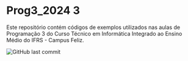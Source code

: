 # Prog3_2024 3

Este repositório contém códigos de exemplos utilizados nas aulas de Programação 3 do Curso Técnico em Informática Integrado ao Ensino Médio do IFRS - Campus Feliz.

![GitHub last commit](https://img.shields.io/github/last-commit/vinihf/ProgramacaoWeb_PHP?style=for-the-badge)
